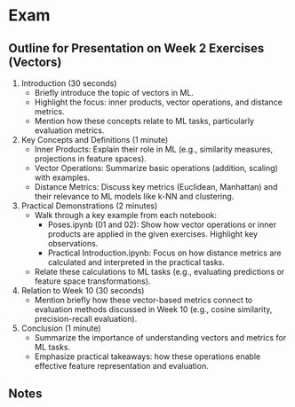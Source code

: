 # Exam

## Outline for Presentation on Week 2 Exercises (Vectors)

1. Introduction (30 seconds)
    * Briefly introduce the topic of vectors in ML.
    * Highlight the focus: inner products, vector operations, and distance metrics.
    * Mention how these concepts relate to ML tasks, particularly evaluation metrics.
2. Key Concepts and Definitions (1 minute)
    * Inner Products: Explain their role in ML (e.g., similarity measures, projections in feature spaces).
    * Vector Operations: Summarize basic operations (addition, scaling) with examples.
    * Distance Metrics: Discuss key metrics (Euclidean, Manhattan) and their relevance to ML models like k-NN and clustering.
3. Practical Demonstrations (2 minutes)
    * Walk through a key example from each notebook:
        * Poses.ipynb (01 and 02): Show how vector operations or inner products are applied in the given exercises. Highlight key observations.
        * Practical Introduction.ipynb: Focus on how distance metrics are calculated and interpreted in the practical tasks.
    * Relate these calculations to ML tasks (e.g., evaluating predictions or feature space transformations).
4. Relation to Week 10 (30 seconds)
    * Mention briefly how these vector-based metrics connect to evaluation methods discussed in Week 10 (e.g., cosine similarity, precision-recall evaluation).
5. Conclusion (1 minute)
    * Summarize the importance of understanding vectors and metrics for ML tasks.
    * Emphasize practical takeaways: how these operations enable effective feature representation and evaluation.

## Notes
